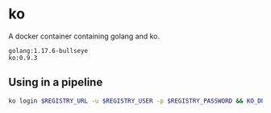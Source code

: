 # ko

A docker container containing golang and ko.

```
golang:1.17.6-bullseye
ko:0.9.3
```

## Using in a pipeline

```bash
ko login $REGISTRY_URL -u $REGISTRY_USER -p $REGISTRY_PASSWORD && KO_DOCKER_REPO=$REGISTRY_URL/image ko publish . --bare -t $TAG
```